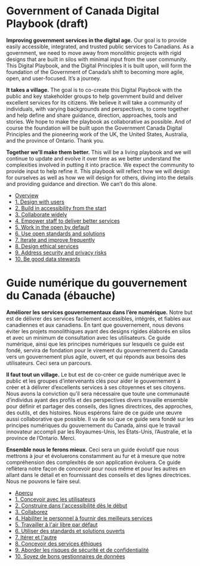 # Government of Canada Digital Playbook (draft)

**Improving government services in the digital age.** Our goal is to provide easily accessible, integrated, and trusted public services to Canadians. As a government, we need to move away from monolithic projects with rigid designs that are built in silos with minimal input from the user community. This Digital Playbook, and the Digital Principles it is built upon, will form the foundation of the Government of Canada’s shift to becoming more agile, open, and user-focused. It’s a journey.

**It takes a village.** The goal is to co-create this Digital Playbook with the public and key stakeholder groups to help government build and deliver excellent services for its citizens. We believe it will take a community of individuals, with varying backgrounds and perspectives, to come together and help define and share guidance, direction, approaches, tools and stories. We hope to make the playbook as collaborative as possible. And of course the foundation will be built upon the Government Canada Digital Principles and the pioneering work of the UK, the United States, Australia, and the province of Ontario. Thank you.

**Together we’ll make them better.** This will be a living playbook and we will continue to update and evolve it over time as we better understand the complexities involved in putting it into practice. We expect the community to provide input to help refine it. This playbook will reflect how we will design for ourselves as well as how we will design for others, diving into the details and providing guidance and direction. We can’t do this alone.

- [Overview](en/overview.md)
- [1. Design with users](en/1-design-with-users.md)
- [2. Build in accessibility from the start](en/2-build-in-accessibility-from-start.md	)
- [3. Collaborate widely](en/3-collaborate-widely.md)
- [4. Empower staff to deliver better services](en/4-empower-staff-deliver-better-services.md)
- [5. Work in the open by default](en/5-work-in-open-by-default.md)
- [6. Use open standards and solutions](en/6-use-open-standards-solutions.md)
- [7. Iterate and improve frequently](en/7-iterate-improve-frequently.md)
- [8. Design ethical services](en/8-design-ethical-services.md)
- [9. Address security and privacy risks](en/9-address-security-privacy-risks.md)
- [10. Be good data stewards](en/10-be-good-data-stewards.md)


# Guide numérique du gouvernement du Canada (ébauche)

**Améliorer les services gouvernementaux dans l’ère numérique.** Notre but est de délivrer des services facilement accessibles, intégrés, et fiables aux canadiennes et aux canadiens. En tant que gouvernement, nous devons éviter les projets monolithiques ayant des designs rigides élaborés en silos et avec un minimum de consultation avec les utilisateurs. Ce guide numérique, ainsi que les principes numériques sur lesquels ce guide est fondé, servira de fondation pour le virement du gouvernement du Canada vers un gouvernement plus agile, ouvert, et qui réponds aux besoins des utilisateurs. Ceci sera un parcours.

**Il faut tout un village.** Le but est de co-créer ce guide numérique avec le public et les groupes d’intervenants clés pour aider le gouvernement à créer et à délivrer d’excellents services à ses citoyennes et ses citoyens. Nous avons la conviction qu’il sera nécessaire que toute une communauté d’individus ayant des profils et des perspectives divers travaille ensemble pour définir et partager des conseils, des lignes directrices, des approches, des outils, et des histoires. Nous espérons faire de ce guide une œuvre aussi collaborative que possible. Il va de soi que ce guide sera fondé sur les principes numériques du gouvernement du Canada, ainsi que le travail innovateur accompli par les Royaumes-Unis, les États-Unis, l’Australie, et la province de l’Ontario. Merci.

**Ensemble nous le ferons mieux.** Ceci sera un guide évolutif que nous mettrons à jour et évoluerons constamment au fur et à mesure que notre compréhension des complexités de son application évoluera. Ce guide reflètera notre façon de concevoir pour nous même et pour les autres en allant dans le détail et en fournissant des conseils et des lignes directrices. Nous ne pouvons le faire seul.

- [Aperçu](fr/apercu.md)
- [1. Concevoir avec les utilisateurs](fr/1-concevoir-avec-utilisateurs.md)
- [2. Construire dans l'accessibilité dès le début](fr/2-construire-dans-accessibilite-des-debut.md)
- [3. Collaborez](fr/3-collaborez-largement.md)
- [4. Habiliter le personnel à fournir des meilleurs services](fr/4-habiliter-personnel-fournir-meilleurs-services.md)
- [5. Travailler à l'air libre par défaut](fr/5-travailler-air-libre-par-defaut.md)
- [6. Utiliser des standards et solutions ouverts](fr/6-utiliser-standards-solutions-ouverts.md)
- [7. Itérer et l'autre](fr/7-iterer-ameliorer-frequemment.md)
- [8. Concevoir des services éthiques](fr/8-concevoir-services-ethiques.md)
- [9. Aborder les risques de sécurité et de confidentialité](fr/9-aborder-risques-securite-confidentialite.md)
- [10. Soyez de bons gestionnaires de données](fr/10-soyez-bons-gestionnaires-donnees.md)
